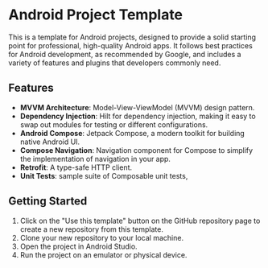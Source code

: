 # Android Project Template

This is a template for Android projects, designed to provide a solid starting point for professional, high-quality Android apps. It follows best practices for Android development, as recommended by Google, and includes a variety of features and plugins that developers commonly need.

## Features

- **MVVM Architecture**: Model-View-ViewModel (MVVM) design pattern.
- **Dependency Injection**: Hilt for dependency injection, making it easy to swap out modules for testing or different configurations.
- **Android Compose**: Jetpack Compose, a modern toolkit for building native Android UI.
- **Compose Navigation**: Navigation component for Compose to simplify the implementation of navigation in your app.
- **Retrofit**: A type-safe HTTP client.
- **Unit Tests**: sample suite of Composable unit tests,

## Getting Started

1. Click on the "Use this template" button on the GitHub repository page to create a new repository from this template.
2. Clone your new repository to your local machine.
3. Open the project in Android Studio.
4. Run the project on an emulator or physical device.
